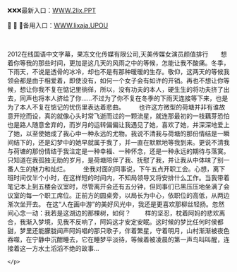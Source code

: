 <p>
	❌❌❌最新入口：<a href="http://www.baidu.com/link?url=6MA2SWnO3Raqke39an_0PUxosM6ZrUGzi1BN9tNnlPW&wd">WWW.2lix.PPT</a> 
	<p>
		📅
📅
📅备用入口：<a href="http://www.baidu.com/link?url=6MA2SWnO3Raqke39an_0PUxosM6ZrUGzi1BN9tNnlPW&wd">WWW.lixaja.UPOU</a> 
	</p>
	<p>
		<br />
	</p>
	<p>
		2012在线国语中文字幕，果冻文化传媒有限公司,天美传媒女演员颜值排行　　想着你等我的那些时间，更加是这几天的风雨之中的等候，怎能让我不酸痛。冬季，下雨天，不说是透骨的冰冷，却也不是有那种暖暖的生存。敬仰，这两天的等候我领会都是由于相爱着，即使没有，如何一个女子会有如许的开销。再也不想让你等候，想让你我不复在惦记里徜徉，所以，没有功夫的本人，硬生生的将功夫挤了出去，同声也将本人挤给了你……不过为了你不复在冬季的下雨天连接等下来，也是为了本人不复在惦记的忧伤里表达着悲曲。
　　也许这方微型的荷塘并非有谁故意开挖而设，真的就像心头时常飞逝而过的一颗流星，就连那最初的一枝藕芽恐怕也是路人随意舍弃的，而岁月的运转偏偏让我遇见了她，喜欢了她，并深深地爱上了她，以至使她成了我心中一种永远的尤物。我说不清我与荷塘的那份情结是一瞬间结下的，还是幻梦中的她早就属于我了，并一直在默默地等我到来。更说不清我与荷塘的那份情结于我注定是一种幸福、一种怀念，还是一种永远的期待与落寞。只知道在我孤独无助的岁月，是荷塘陪伴了我、抚慰了我，并让我从中体味了别一番人生的魅力和灿烂。
　　坐我对面的同事说，下午五点开职工会。心想，离下班时间仅半个小时，在这样短的时间内，不知局领导又将安排什么工作。当我带着笔记本上到五楼会议室时，尽管离开会还有五分钟，但同事们已黑压压地坐满了会议室的每一个职工席位。正前方的圆桌旁，以局长为中心，依职位的高低，从两边渐次坐开去。
在这“人在画中游”的美好风光中，我还是更喜欢那柳丝轻扬。忽然间心念一动：我若是这湖边的那棵树，如何？
　　样的坚忍，枕着阿妈的悲欢离合，我渐入梦境，见我不反响了，阿妈这才安定安眠。这时候的梦比任何时侯都甜，梦里还能朦胧闻声阿妈唱的那只歌子，伴着繁星，守着明月，山村渐渐被夜色吞噬，在宁静中沉酣睡去，它在睡梦平淡待，等候着被凌晨的第一声鸟叫叫醒，连接着这一方水土滔滔不绝的故事…

	</p>
